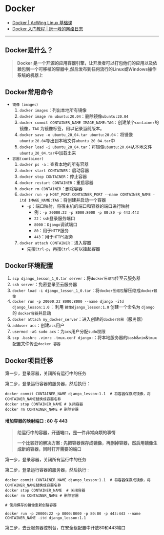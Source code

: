 # Docker

* [Docker | AcWing Linux 基础课](https://www.acwing.com/blog/content/10878/)
* [Docker 入门教程 | 阮一峰的网络日志](https://www.ruanyifeng.com/blog/2018/02/docker-tutorial.html)

***

## Docker是什么？

> **Docker 是一个开源的应用容器引擎，让开发者可以打包他们的应用以及依赖包到一个可移植的容器中,然后发布到任何流行的Linux或Windows操作系统的机器上**

## Docker常用命令

* `镜像（images）`
  1. `docker images`：列出本地所有镜像
  2. `docker image rm ubuntu:20.04`：删除镜像`ubuntu:20.04`
  3. `docker commit CONTAINER_NAME IMAGE_NAME:TAG`：创建某个`container`的镜像，`TAG` 为镜像标签，用以记录当前版本。
  4. `docker save -o ubuntu_20_04.tar ubuntu:20.04`：将镜像`ubuntu:20.04`导出到本地文件`ubuntu_20_04.tar`中
  5. `docker load -i ubuntu_20_04.tar`：将镜像`ubuntu:20.04`从本地文件`ubuntu_20_04.tar`中加载出来
* `容器(container)`
  1. `docker ps -a`：查看本地的所有容器
  2. `docker start CONTAINER`：启动容器
  3. `docker stop CONTAINER`：停止容器
  4. `docker restart CONTAINER`：重启容器
  5. `docker rm CONTAINER`：删除容器
  6. `docker run -p HOST_PORT:CONTAINER_PORT --name CONTAINER_NAME -itd IMAGE_NAME:TAG`：将创建并启动一个容器
     * `-p`：端口映射，将宿主机的端口和容器的端口进行映射
       * 例：`-p 20000:22 -p 8000:8000 -p 80:80 -p 443:443`
       * `22`：`ssh`登录服务端口
       * `8000`：`Django`调试端口
       * `80`：用于`HTTP`服务
       * `443`：用于`HTTPS`服务
  7. `docker attach CONTAINER`：进入容器
     * 先按`Ctrl-p`，再按`Ctrl-q`可以挂起容器

## Docker环境配置

1. `scp django_lesson_1_0.tar server`：将`docker压缩包`传至云服务器
2. `ssh server`：免密登录至云服务器
3. `docker load -i django_lesson_1_0.tar`：将`docker压缩包`解压缩成`docker镜像`
4. `docker run -p 20000:22 8000:8000 --name django -itd django_lesson:1.0` ：利用 `镜像django_lesson:1.0` 创建一个命名为 `django` 的 `docker容器`并启动
5. `docker attach my_docker_server`：进入创建的`docker容器`（服务器）
6. `adduser acs`：创建`acs`用户
7. `usermod -aG sudo acs`：为`acs`用户分配`sudo`权限
8. `scp .bashrc .vimrc .tmux.conf django:`：将本地服务器的`bash`&`vim`&`tmux`配置文件传至`docker 容器`

## Docker项目迁移

第一步，登录容器，关闭所有运行中的任务

第二步，登录运行容器的服务器，然后执行：

```
docker commit CONTAINER_NAME django_lesson:1.1  # 将容器保存成镜像，将CONTAINER_NAME替换成容器名称
docker stop CONTAINER_NAME # 关闭容器
docker rm CONTAINER_NAME # 删除容器
```

#### 增加容器的映射端口 : 80 与 443

> **给运行中的容器，开通端口，是一件非常麻烦的事情**
>
> **一个比较好的解决方案 : 先把容器保存成镜像，再删掉容器，然后用镜像生成新的容器，同时打开需要的端口**

第一步，登录容器，关闭所有运行中的任务

第二步，登录运行容器的服务器，然后执行 :

```shell
docker commit CONTAINER_NAME django_lesson:1.1  # 将容器保存成镜像，将CONTAINER_NAME替换成容器名称
docker stop CONTAINER_NAME  # 关闭容器
docker rm CONTAINER_NAME # 删除容器

# 使用保存的镜像重新创建容器

docker run -p 20000:22 -p 8000:8000 -p 80:80 -p 443:443 --name CONTAINER_NAME -itd django_lesson:1.1
```

第三步，去云服务器控制台，在安全组配置中开放80和443端口
